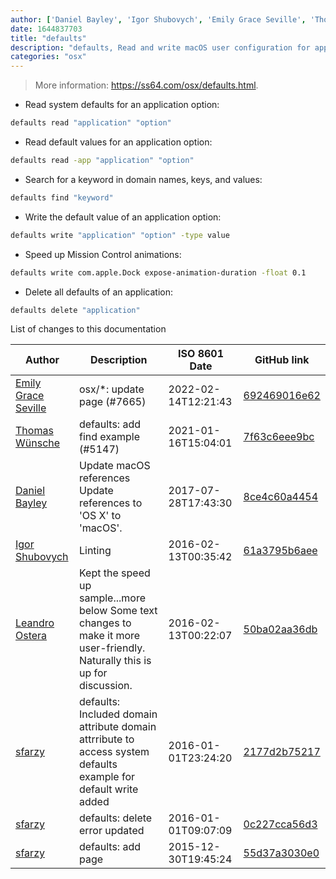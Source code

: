 ```yaml
---
author: ['Daniel Bayley', 'Igor Shubovych', 'Emily Grace Seville', 'Thomas Wünsche', 'sfarzy', 'Leandro Ostera']
date: 1644837703
title: "defaults"
description: "defaults, Read and write macOS user configuration for applications."
categories: "osx"
---
```

> More information: <https://ss64.com/osx/defaults.html>.

- Read system defaults for an application option:

```bash
defaults read "application" "option"
```

- Read default values for an application option:

```bash
defaults read -app "application" "option"
```

- Search for a keyword in domain names, keys, and values:

```bash
defaults find "keyword"
```

- Write the default value of an application option:

```bash
defaults write "application" "option" -type value
```

- Speed up Mission Control animations:

```bash
defaults write com.apple.Dock expose-animation-duration -float 0.1
```

- Delete all defaults of an application:

```bash
defaults delete "application"
```
List of changes to this documentation


Author | Description | ISO 8601 Date | GitHub link
------|-----|-----|-----
[Emily Grace Seville](mailto:emilyseville7cf@gmail.com) | osx/*: update page (#7665) | 2022-02-14T12:21:43 | [692469016e62](https://github.com/tldr-pages/tldr/commit/692469016e62d4410ec92a8f29272e447046a0d2)
[Thomas Wünsche](mailto:42999314+thomaswuensche@users.noreply.github.com) | defaults: add find example (#5147) | 2021-01-16T15:04:01 | [7f63c6eee9bc](https://github.com/tldr-pages/tldr/commit/7f63c6eee9bc2645e962174abc59999a2985da7b)
[Daniel Bayley](mailto:daniel.bayley@me.com) | Update macOS references Update references to 'OS X' to 'macOS'. | 2017-07-28T17:43:30 | [8ce4c60a4454](https://github.com/tldr-pages/tldr/commit/8ce4c60a445464f68e8e3cfa7480e97f41880d76)
[Igor Shubovych](mailto:igor.shubovych@gmail.com) | Linting | 2016-02-13T00:35:42 | [61a3795b6aee](https://github.com/tldr-pages/tldr/commit/61a3795b6aee6cd0e9dd9b9982b42e06d9270588)
[Leandro Ostera](mailto:leandro@ostera.io) | Kept the speed up sample...more below Some text changes to make it more user-friendly. Naturally this is up for discussion. | 2016-02-13T00:22:07 | [50ba02aa36db](https://github.com/tldr-pages/tldr/commit/50ba02aa36dbf50350e9e4710b7d5d6df422e2a0)
[sfarzy](mailto:salmanulfarzy@gmail.com) | defaults: Included domain attribute domain attrribute to access system defaults example for default write added | 2016-01-01T23:24:20 | [2177d2b75217](https://github.com/tldr-pages/tldr/commit/2177d2b7521747fabc2a537f7efa93ef57537649)
[sfarzy](mailto:salmanulfarzy@gmail.com) | defaults: delete error updated | 2016-01-01T09:07:09 | [0c227cca56d3](https://github.com/tldr-pages/tldr/commit/0c227cca56d3d0be8b490abc5c6db8e72308d248)
[sfarzy](mailto:salmanulfarzy@gmail.com) | defaults: add page | 2015-12-30T19:45:24 | [55d37a3030e0](https://github.com/tldr-pages/tldr/commit/55d37a3030e095e08d5655ab57cbece01a5b6ca3)

